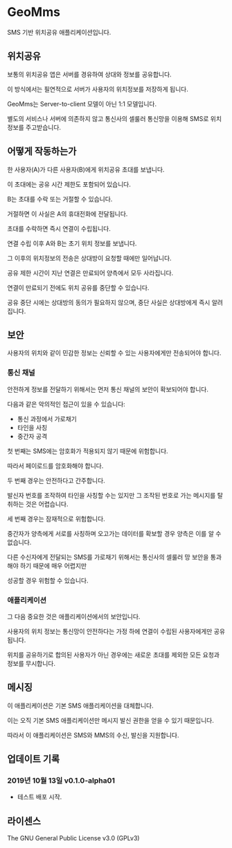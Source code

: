 # GeoMms

SMS 기반 위치공유 애플리케이션입니다.


## 위치공유

보통의 위치공유 앱은 서버를 경유하여 상대와 정보를 공유합니다.

이 방식에서는 필연적으로 서버가 사용자의 위치정보를 저장하게 됩니다.

GeoMms는 Server-to-client 모델이 아닌 1:1 모델입니다.

별도의 서비스나 서버에 의존하지 않고 통신사의 셀룰러 통신망을 이용해 SMS로 위치정보를 주고받습니다.


## 어떻게 작동하는가

한 사용자(A)가 다른 사용자(B)에게 위치공유 초대를 보냅니다.

이 초대에는 공유 시간 제한도 포함되어 있습니다.

B는 초대를 수락 또는 거절할 수 있습니다. 

거절하면 이 사실은 A의 휴대전화에 전달됩니다.

초대를 수락하면 즉시 연결이 수립됩니다.

연결 수립 이후 A와 B는 초기 위치 정보를 보냅니다.

그 이후의 위치정보의 전송은 상대방이 요청할 때에만 일어납니다. 

공유 제한 시간이 지난 연결은 만료되어 양측에서 모두 사라집니다.

연결이 만료되기 전에도 위치 공유를 중단할 수 있습니다.

공유 중단 시에는 상대방의 동의가 필요하지 않으며, 중단 사실은 상대방에게 즉시 알려집니다.


## 보안

사용자의 위치와 같이 민감한 정보는 신뢰할 수 있는 사용자에게만 전송되어야 합니다. 


### 통신 채널

안전하게 정보를 전달하기 위해서는 먼저 통신 채널의 보안이 확보되어야 합니다.

다음과 같은 악의적인 접근이 있을 수 있습니다:

- 통신 과정에서 가로채기
- 타인을 사칭
- 중간자 공격

첫 번째는 SMS에는 암호화가 적용되지 않기 때문에 위험합니다.

따라서 페이로드를 암호화해야 합니다.

두 번째 경우는 안전하다고 간주합니다.

발신자 번호를 조작하여 타인을 사칭할 수는 있지만 그 조작된 번호로 가는 메시지를 탈취하는 것은 어렵습니다.

세 번째 경우는 잠재적으로 위험합니다.

중간자가 양측에게 서로를 사칭하며 오고가는 데이터를 확보할 경우 양측은 이를 알 수 없습니다.

다른 수신자에게 전달되는 SMS를 가로채기 위해서는 통신사의 셀룰러 망 보안을 통과해야 하기 때문에 매우 어렵지만

성공할 경우 위험할 수 있습니다.


### 애플리케이션 

그 다음 중요한 것은 애플리케이션에서의 보안입니다.

사용자의 위치 정보는 통신망이 안전하다는 가정 하에 연결이 수립된 사용자에게만 공유됩니다.

위치를 공유하기로 합의된 사용자가 아닌 경우에는 새로운 초대를 제외한 모든 요청과 정보를 무시합니다.


## 메시징

이 애플리케이션은 기본 SMS 애플리케이션을 대체합니다.

이는 오직 기본 SMS 애플리케이션만 메시지 발신 권한을 얻을 수 있기 때문입니다.

따라서 이 애플리케이션은 SMS와 MMS의 수신, 발신을 지원합니다.

## 업데이트 기록

### 2019년 10월 13일 v0.1.0-alpha01

- 테스트 배포 시작.


## 라이센스

The GNU General Public License v3.0 (GPLv3)
